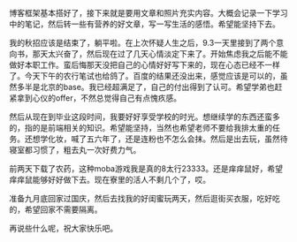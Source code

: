 博客框架基本搭好了，接下来就是要用文章和照片充实内容。大概会记录一下学习中的笔记，然后转一些有营养的好文章，写一写生活的感悟。希望能坚持下去。

我的秋招应该是结束了，躺平啦。在上次怀疑人生之后，9.3一天里接到了两个意向书，那天太兴奋了，然后现在过了几天心情淡定下来了。开始焦虑我之后能不能做好本职工作。蛮后悔那天没把自己的心情好好写下来的，现在心态已经不一样了。今天下午的农行笔试也给鸽了。百度的结果还没出来，感觉应该是可以的，虽然多半是北京的base。我已经超满足了，自己的付出得到了认可。希望学弟也赶紧拿到心仪的offer，不然总觉得自己有点愧疚感。

然后从现在到毕业这段时间，我要好好享受学校的时光。想继续学的东西还蛮多的，指的是前端相关的知识。希望能坚持，当然也希望老师不要给我排太重的任务。还想学化妆，喊了五六年了，还是连粉也不怎么会抹。然后是出去玩，虽然待寝室都习惯了，粗去丸一次好费力气。

前两天下载了农药，这种moba游戏我是真的8太行23333。还是痒痒鼠好，希望痒痒鼠能够好好做下去。现在寮里的活人不剩几个了，哎。

准备九月底回家过国庆，然后去找我的好闺蜜玩两天，然后逛街买衣服，吃好吃的，希望回家不需要隔离。

再说些什么呢，祝大家快乐吧。